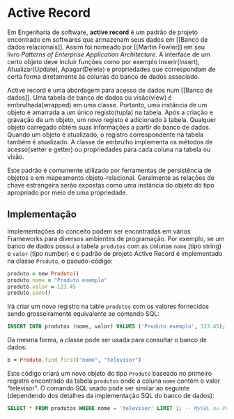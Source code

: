 # Active Record

Em Engenharia de software, **active record** é um padrão de projeto encontrado em softwares que armazenam seus dados em [[Banco de dados relacionais]]. Assim foi nomeado por [[Martin Fowler]] em seu livro _Patterns of Enterprise Application Architecture_. A interface de um certo objeto deve incluir funções como por exemplo Inserir(Insert), Atualizar(Update), Apagar(Delete) e propriedades que correspondam de certa forma diretamente às colunas do banco de dados associado.

Active record é uma abordagem para acesso de dados num [[Banco de dados]]. Uma tabela de banco de dados ou visão(view) é embrulhada(wrapped) em uma classe. Portanto, uma instância de um objeto é amarrada a um único registo(tupla) na tabela. Após a criação e gravação de um objeto, um novo registo é adicionado à tabela. Qualquer objeto carregado obtém suas informações a partir do banco de dados. Quando um objeto é atualizado, o registro correspondente na tabela também é atualizado. A classe de embrulho implementa os métodos de acesso(setter e getter) ou propriedades para cada coluna na tabela ou visão.

Este padrão é comumente utilizado por ferramentas de persistência de objetos e em mapeamento objeto-relacional. Geralmente as relações de chave estrangeira serão expostas como uma instância do objeto do tipo apropriado por meio de uma propriedade.

## Implementação

Implementações do conceito podem ser encontradas em vários Frameworks para diversos ambientes de programação. Por exemplo, se um banco de dados possui a tabela `produtos` com as colunas `nome` (tipo string) e `valor` (tipo number) e o padrão de projeto Active Record é implementado na classe `Produto`, o pseudo-código:

```ruby
produto = new Produto()
produto.nome = "Produto exemplo"
produto.valor = 123.45
produto.save()
```

Irá criar um novo registro na table `produtos` com os valores fornecidos sendo grosseiramente equivalente ao comando SQL:

```sql
INSERT INTO produtos (nome, valor) VALUES ('Produto exemplo', 123.45);
```

Da mesma forma, a classe pode ser usada para consultar o banco de dados:
```ruby
b = Produto.find_first("nome", "televisor")
```

Este código criará um novo objeto do tipo `Produto` baseado no primeiro registro encontrado da tabela `produtos` onde a coluna `nome` contém o valor "televisor". O comando SQL usado pode ser similar ao seguinte (dependendo dos detalhes da implementação SQL do banco de dados):

```sql
SELECT * FROM produtos WHERE nome = 'televisor' LIMIT 1; -- MySQL ou PostgreSQL
```
